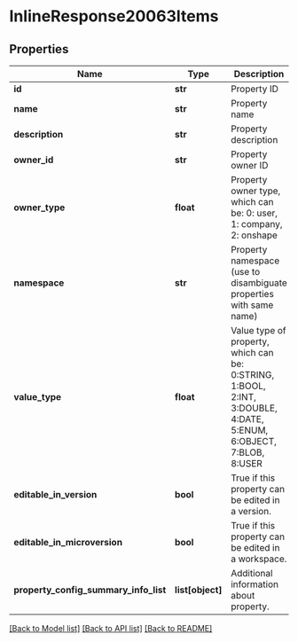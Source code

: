 # InlineResponse20063Items

## Properties
Name | Type | Description | Notes
------------ | ------------- | ------------- | -------------
**id** | **str** | Property ID | 
**name** | **str** | Property name | 
**description** | **str** | Property description | [optional] 
**owner_id** | **str** | Property owner ID | 
**owner_type** | **float** | Property owner type, which can be: 0: user, 1: company, 2:             onshape | 
**namespace** | **str** | Property namespace (use to disambiguate properties with same             name) | [optional] 
**value_type** | **float** | Value type of property, which can be: 0:STRING, 1:BOOL, 2:INT,             3:DOUBLE, 4:DATE, 5:ENUM, 6:OBJECT, 7:BLOB, 8:USER | 
**editable_in_version** | **bool** | True if this property can be edited in a version. | 
**editable_in_microversion** | **bool** | True if this property can be edited in a             workspace. | 
**property_config_summary_info_list** | **list[object]** | Additional information about property. | 

[[Back to Model list]](../README.md#documentation-for-models) [[Back to API list]](../README.md#documentation-for-api-endpoints) [[Back to README]](../README.md)


